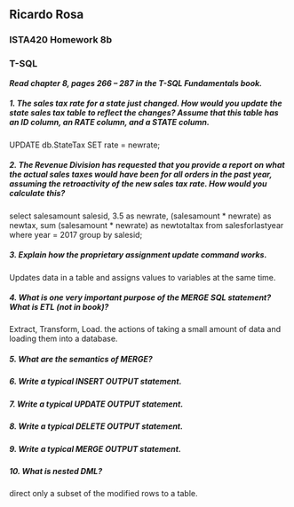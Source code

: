 
## Ricardo Rosa

### ISTA420 Homework 8b

### T-SQL


***Read chapter 8, pages 266 – 287 in the T-SQL Fundamentals book.***






##### 1. The sales tax rate for a state just changed. How would you update the state sales tax table to reflect the changes? Assume that this table has an ID column, an RATE column, and a STATE column.

UPDATE db.StateTax
SET rate = newrate;


##### 2. The Revenue Division has requested that you provide a report on what the actual sales taxes would have been for all orders in the past year, assuming the retroactivity of the new sales tax rate. How would you calculate this?
select salesamount salesid, 3.5 as newrate, 
(salesamount * newrate) as newtax,
sum (salesamount * newrate) as newtotaltax
from salesforlastyear
where year = 2017
group by salesid;

##### 3. Explain how the proprietary assignment update command works.
Updates data in a table and assigns values to variables at the same time.

##### 4. What is one very important purpose of the MERGE SQL statement? What is ETL (not in book)?
Extract, Transform, Load. the actions of taking a small amount of data and loading them into a database.

##### 5. What are the semantics of MERGE?


##### 6. Write a typical INSERT OUTPUT statement.


##### 7. Write a typical UPDATE OUTPUT statement.


##### 8. Write a typical DELETE OUTPUT statement.


##### 9. Write a typical MERGE OUTPUT statement.


##### 10. What is nested DML?
direct only a subset of the modified rows to a table.